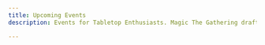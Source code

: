 ```yaml
--- 
title: Upcoming Events
description: Events for Tabletop Enthusiasts. Magic The Gathering drafts, Board Game Days, Warhammer Tournaments, Dungeons & Dragons Campaigns, all in a welcoming community space.

---
```

<!-- Cards changed with {{ $articleClasses := "flex flex-wrap article" }} -->

<meta name="description" content="At Dice Bastion Gibraltar, we host a variety of events for tabletop enthusiasts. Enjoy relaxed Magic: The Gathering drafts, regular board game days, Warhammer battles, Pokémon TCG tournaments, and engaging Dungeons & Dragons campaigns in a welcoming community space.">

